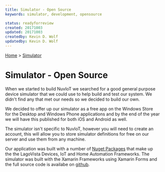 ```yaml
---
title: Simulator - Open Source
keywords: simulator, development, opensource

status: readyforreview
created: 20171003
updated: 20171003
createdby: Kevin D. Wolf
updatedby: Kevin D. Wolf
---
```

[Home](../Index.md) > [Simulator](Index.md)

# Simulator - Open Source

When we started to build NuvIoT we searched for a good general purpose device simulator that we could use to help build and test our system.  We didn't find any
that met our needs so we decided to build our own.

We decided to offer up our simulator as a free app on the Windows Store for the Desktop and Windows Phone applications and by the end of the year we will have 
this published for both iOS and Android as well.  

The simulator isn't specific to NuvIoT, however you will need to create an account, this will allow you to store simulator definitions for free on our server and use them from any machine.

Our application was built with a number of [Nuget Packages](https://www.nuget.org/packages?q=lagovista.) that make up the the LagoVista Devices, IoT and Home Automation Frameworks.  The simulator
was built with the Xamarin Frameworks using Xamarin Forms and the full source code is availabe on [github](https://github.com/lagovista/simulator).